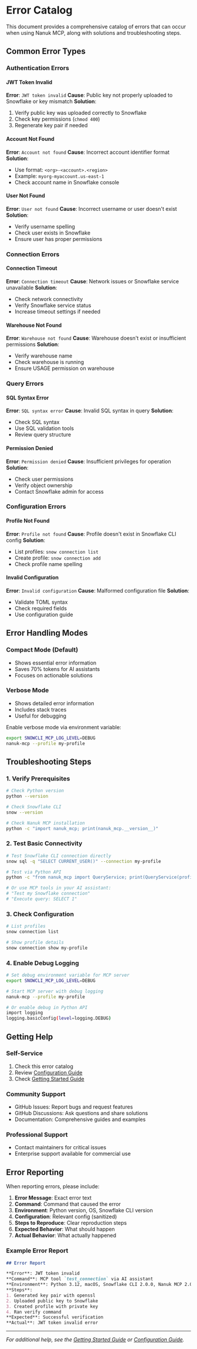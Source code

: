 # Error Catalog

This document provides a comprehensive catalog of errors that can occur when using Nanuk MCP, along with solutions and troubleshooting steps.

## Common Error Types

### Authentication Errors

#### JWT Token Invalid
**Error**: `JWT token invalid`
**Cause**: Public key not properly uploaded to Snowflake or key mismatch
**Solution**:
1. Verify public key was uploaded correctly to Snowflake
2. Check key permissions (`chmod 400`)
3. Regenerate key pair if needed

#### Account Not Found
**Error**: `Account not found`
**Cause**: Incorrect account identifier format
**Solution**:
- Use format: `<org>-<account>.<region>`
- Example: `myorg-myaccount.us-east-1`
- Check account name in Snowflake console

#### User Not Found
**Error**: `User not found`
**Cause**: Incorrect username or user doesn't exist
**Solution**:
- Verify username spelling
- Check user exists in Snowflake
- Ensure user has proper permissions

### Connection Errors

#### Connection Timeout
**Error**: `Connection timeout`
**Cause**: Network issues or Snowflake service unavailable
**Solution**:
- Check network connectivity
- Verify Snowflake service status
- Increase timeout settings if needed

#### Warehouse Not Found
**Error**: `Warehouse not found`
**Cause**: Warehouse doesn't exist or insufficient permissions
**Solution**:
- Verify warehouse name
- Check warehouse is running
- Ensure USAGE permission on warehouse

### Query Errors

#### SQL Syntax Error
**Error**: `SQL syntax error`
**Cause**: Invalid SQL syntax in query
**Solution**:
- Check SQL syntax
- Use SQL validation tools
- Review query structure

#### Permission Denied
**Error**: `Permission denied`
**Cause**: Insufficient privileges for operation
**Solution**:
- Check user permissions
- Verify object ownership
- Contact Snowflake admin for access

### Configuration Errors

#### Profile Not Found
**Error**: `Profile not found`
**Cause**: Profile doesn't exist in Snowflake CLI config
**Solution**:
- List profiles: `snow connection list`
- Create profile: `snow connection add`
- Check profile name spelling

#### Invalid Configuration
**Error**: `Invalid configuration`
**Cause**: Malformed configuration file
**Solution**:
- Validate TOML syntax
- Check required fields
- Use configuration guide

## Error Handling Modes

### Compact Mode (Default)
- Shows essential error information
- Saves 70% tokens for AI assistants
- Focuses on actionable solutions

### Verbose Mode
- Shows detailed error information
- Includes stack traces
- Useful for debugging

Enable verbose mode via environment variable:
```bash
export SNOWCLI_MCP_LOG_LEVEL=DEBUG
nanuk-mcp --profile my-profile
```

## Troubleshooting Steps

### 1. Verify Prerequisites
```bash
# Check Python version
python --version

# Check Snowflake CLI
snow --version

# Check Nanuk MCP installation
python -c "import nanuk_mcp; print(nanuk_mcp.__version__)"
```

### 2. Test Basic Connectivity
```bash
# Test Snowflake CLI connection directly
snow sql -q "SELECT CURRENT_USER()" --connection my-profile

# Test via Python API
python -c "from nanuk_mcp import QueryService; print(QueryService(profile='my-profile'))"

# Or use MCP tools in your AI assistant:
# "Test my Snowflake connection"
# "Execute query: SELECT 1"
```

### 3. Check Configuration
```bash
# List profiles
snow connection list

# Show profile details
snow connection show my-profile
```

### 4. Enable Debug Logging
```bash
# Set debug environment variable for MCP server
export SNOWCLI_MCP_LOG_LEVEL=DEBUG

# Start MCP server with debug logging
nanuk-mcp --profile my-profile

# Or enable debug in Python API
import logging
logging.basicConfig(level=logging.DEBUG)
```

## Getting Help

### Self-Service
1. Check this error catalog
2. Review [Configuration Guide](../configuration.md)
3. Check [Getting Started Guide](../getting-started.md)

### Community Support
- GitHub Issues: Report bugs and request features
- GitHub Discussions: Ask questions and share solutions
- Documentation: Comprehensive guides and examples

### Professional Support
- Contact maintainers for critical issues
- Enterprise support available for commercial use

## Error Reporting

When reporting errors, please include:

1. **Error Message**: Exact error text
2. **Command**: Command that caused the error
3. **Environment**: Python version, OS, Snowflake CLI version
4. **Configuration**: Relevant config (sanitized)
5. **Steps to Reproduce**: Clear reproduction steps
6. **Expected Behavior**: What should happen
7. **Actual Behavior**: What actually happened

### Example Error Report
```markdown
## Error Report

**Error**: JWT token invalid
**Command**: MCP tool `test_connection` via AI assistant
**Environment**: Python 3.12, macOS, Snowflake CLI 2.0.0, Nanuk MCP 2.0.0
**Steps**:
1. Generated key pair with openssl
2. Uploaded public key to Snowflake
3. Created profile with private key
4. Ran verify command
**Expected**: Successful verification
**Actual**: JWT token invalid error
```

---

*For additional help, see the [Getting Started Guide](../getting-started.md) or [Configuration Guide](../configuration.md).*
